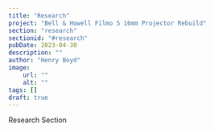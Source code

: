 ```yaml
---
title: "Research"
project: "Bell & Howell Filmo S 16mm Projector Rebuild"
section: "research"
sectionid: "#research" 
pubDate: 2023-04-30
description: ""
author: "Henry Boyd"
image:
    url: ""
    alt: ""
tags: []
draft: true
---
```


Research Section   
